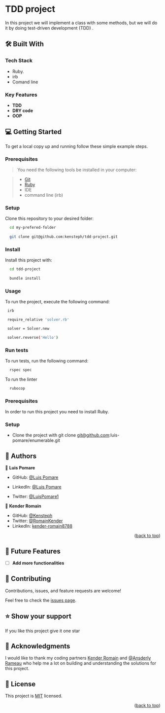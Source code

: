 # TDD project

In this project we will implement a class with some methods, but we will do it by doing test-driven development (TDD)
.
## 🛠 Built With <a name="built-with"></a>

### Tech Stack <a name="tech-stack"></a>

- Ruby.
- irb
- Comand line

### Key Features <a name="key-features"></a>

- **TDD**
- **DRY code**
- **OOP**



## 💻 Getting Started <a name="getting-started"></a>

To get a local copy up and running follow these simple example steps.

### Prerequisites

> You need the following tools be installed in your computer:

> - [Git](https://www.linode.com/docs/guides/how-to-install-git-on-linux-mac-and-windows/)
> - [Ruby](https://github.com/microverseinc/curriculum-ruby/blob/main/simple-ruby/articles/ruby_installation_instructions.md)
> - IDE
> - command line (irb)

### Setup

Clone this repository to your desired folder:

```sh
  cd my-prefered-folder
  
  git clone git@github.com:kensteph/tdd-project.git

```

### Install

Install this project with:

```sh
  cd tdd-project
  
  bundle install
```

### Usage

To run the project, execute the following command:

```sh
 irb
```
```sh
 require_relative 'solver.rb'
```
```sh
 solver = Solver.new
```
```sh
 solver.reverse('Hello')
```

### Run tests

To run tests, run the following command:

```sh
  rspec spec
```

To run the linter

```sh
  rubocop
```

### Prerequisites

In order to run this project you need to install Ruby.

### Setup
- Clone the project with git clone git@github.com:luis-pomare/enumerable.git

## 👥 Authors <a name="authors"></a>

👤 **Luis Pomare**

- GitHub: [@Luis Pomare](https://github.com/luis-pomare)

- LinkedIn: [@Luis Pomare](https://www.linkedin.com/in/luis-pomare-388116225/)

- Twitter: [@LuisPomare1](https://twitter.com/LuisPomare1)

👤 **Kender Romain**

- GitHub: [@Kensteph](https://github.com/kensteph)
- Twitter: [@RomainKender](https://twitter.com/RomainKender)
- LinkedIn: [kender-romain8788](https://www.linkedin.com/in/kender-romain8788/)

<p align="right">(<a href="#readme-top">back to top</a>)</p>

## 🔭 Future Features <a name="future-features"></a>

- [ ] **Add more functionalities**


## 🤝 Contributing <a name="contributing"></a>

Contributions, issues, and feature requests are welcome!

Feel free to check the [issues page](https://github.com/luis-pomare/enumerable/issues).

## ⭐️ Show your support <a name="support"></a>

If you like this project give it one star


## 🙏 Acknowledgments <a name="acknowledgements"></a>

I would like to thank my coding partners [Kender Romain](https://github.com/kensteph) and [@Ansderly Rameau](https://github.com/hansderly) who help me a lot on building and understanding the solutions for this project.

## 📝 License <a name="license"></a>

This project is [MIT](./LICENSE) licensed.

<p align="right">(<a href="#readme-top">back to top</a>)</p>